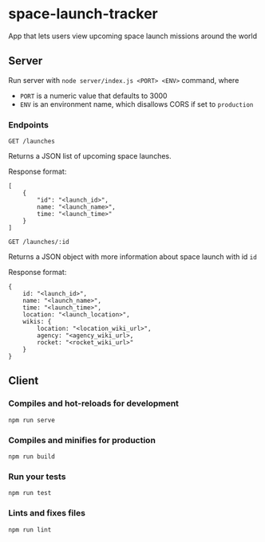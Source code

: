 # space-launch-tracker
App that lets users view upcoming space launch missions around the world

## Server

Run server with `node server/index.js <PORT> <ENV>` command, where
 - `PORT` is a numeric value that defaults to 3000
 - `ENV` is an environment name, which disallows CORS if set to `production`

### Endpoints

`GET /launches`

Returns a JSON list of upcoming space launches.

Response format:

```
[
    {
        "id": "<launch_id>",
        name: "<launch_name>",
        time: "<launch_time>"
    }
]
```

`GET /launches/:id`

Returns a JSON object with more information about space launch with id `id`

Response format:

```
{
    id: "<launch_id>",
    name: "<launch_name>",
    time: "<launch_time>",
    location: "<launch_location>",
    wikis: {
        location: "<location_wiki_url>",
        agency: "<agency_wiki_url>,
        rocket: "<rocket_wiki_url>"
    }
}
```


## Client

### Compiles and hot-reloads for development
```
npm run serve
```

### Compiles and minifies for production
```
npm run build
```

### Run your tests
```
npm run test
```

### Lints and fixes files
```
npm run lint
```